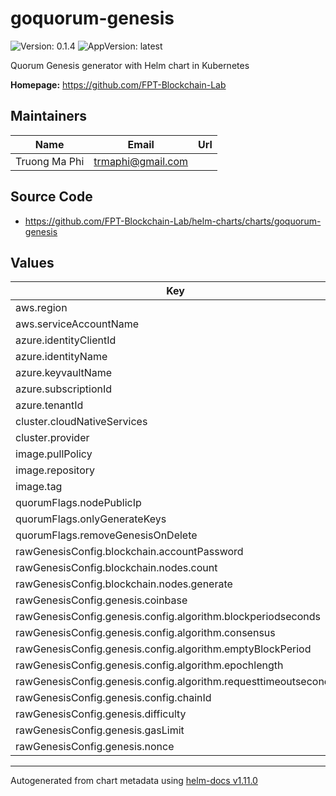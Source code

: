 # goquorum-genesis

![Version: 0.1.4](https://img.shields.io/badge/Version-0.1.4-informational?style=flat-square) ![AppVersion: latest](https://img.shields.io/badge/AppVersion-latest-informational?style=flat-square)

Quorum Genesis generator with Helm chart in Kubernetes

**Homepage:** <https://github.com/FPT-Blockchain-Lab>

## Maintainers

| Name | Email | Url |
| ---- | ------ | --- |
| Truong Ma Phi | <trmaphi@gmail.com> |  |

## Source Code

* <https://github.com/FPT-Blockchain-Lab/helm-charts/charts/goquorum-genesis>

## Values

| Key | Type | Default | Description |
|-----|------|---------|-------------|
| aws.region | string | `"ap-southeast-2"` |  |
| aws.serviceAccountName | string | `"quorum-node-secrets-sa"` |  |
| azure.identityClientId | string | `"azure-clientId"` |  |
| azure.identityName | string | `"quorum-pod-identity"` |  |
| azure.keyvaultName | string | `"azure-keyvault"` |  |
| azure.subscriptionId | string | `"azure-subscriptionId"` |  |
| azure.tenantId | string | `"azure-tenantId"` |  |
| cluster.cloudNativeServices | bool | `false` |  |
| cluster.provider | string | `"local"` |  |
| image.pullPolicy | string | `"IfNotPresent"` |  |
| image.repository | string | `"consensys/quorum-k8s-hooks"` |  |
| image.tag | string | `"qgt-0.2.3"` |  |
| quorumFlags.nodePublicIp | string | `nil` |  |
| quorumFlags.onlyGenerateKeys | bool | `false` |  |
| quorumFlags.removeGenesisOnDelete | bool | `true` |  |
| rawGenesisConfig.blockchain.accountPassword | string | `"password"` |  |
| rawGenesisConfig.blockchain.nodes.count | int | `4` |  |
| rawGenesisConfig.blockchain.nodes.generate | bool | `true` |  |
| rawGenesisConfig.genesis.coinbase | string | `"0x0000000000000000000000000000000000000000"` |  |
| rawGenesisConfig.genesis.config.algorithm.blockperiodseconds | int | `10` |  |
| rawGenesisConfig.genesis.config.algorithm.consensus | string | `"qbft"` |  |
| rawGenesisConfig.genesis.config.algorithm.emptyBlockPeriod | int | `60` |  |
| rawGenesisConfig.genesis.config.algorithm.epochlength | int | `30000` |  |
| rawGenesisConfig.genesis.config.algorithm.requesttimeoutseconds | int | `20` |  |
| rawGenesisConfig.genesis.config.chainId | int | `1337` |  |
| rawGenesisConfig.genesis.difficulty | string | `"0x1"` |  |
| rawGenesisConfig.genesis.gasLimit | string | `"0x47b760"` |  |
| rawGenesisConfig.genesis.nonce | string | `"0x0"` |  |

----------------------------------------------
Autogenerated from chart metadata using [helm-docs v1.11.0](https://github.com/norwoodj/helm-docs/releases/v1.11.0)
